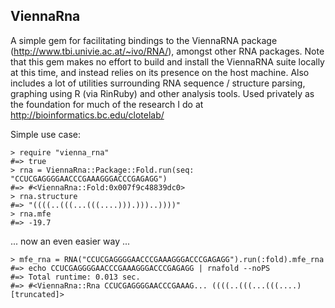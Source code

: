 ViennaRna
------------------------

A simple gem for facilitating bindings to the ViennaRNA package (http://www.tbi.univie.ac.at/~ivo/RNA/), amongst other RNA packages. Note that this gem makes no effort to build and install the ViennaRNA suite locally at this time, and instead relies on its presence on the host machine. Also includes a lot of utilities surrounding RNA sequence / structure parsing, graphing using R (via RinRuby) and other analysis tools. Used privately as the foundation for much of the research I do at http://bioinformatics.bc.edu/clotelab/

Simple use case:
    
    > require "vienna_rna"
    #=> true 
    > rna = ViennaRna::Package::Fold.run(seq: "CCUCGAGGGGAACCCGAAAGGGACCCGAGAGG")
    #=> #<ViennaRna::Fold:0x007f9c48839dc0>
    > rna.structure
    #=> "((((..(((...(((....))).)))..))))" 
    > rna.mfe
    #=> -19.7

... now an even easier way ...

    > mfe_rna = RNA("CCUCGAGGGGAACCCGAAAGGGACCCGAGAGG").run(:fold).mfe_rna
    #=> echo CCUCGAGGGGAACCCGAAAGGGACCCGAGAGG | rnafold --noPS
    #=> Total runtime: 0.013 sec.
    #=> #<ViennaRna::Rna CCUCGAGGGGAACCCGAAAG... ((((..(((...(((....) [truncated]>
